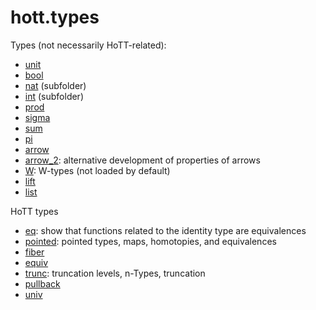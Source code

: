 hott.types
==========

Types (not necessarily HoTT-related):

* [unit](unit.hlean)
* [bool](bool.hlean)
* [nat](nat/nat.md) (subfolder)
* [int](int/int.md) (subfolder)
* [prod](prod.hlean)
* [sigma](sigma.hlean)
* [sum](sum.hlean)
* [pi](pi.hlean)
* [arrow](arrow.hlean)
* [arrow_2](arrow_2.hlean): alternative development of properties of arrows
* [W](W.hlean): W-types (not loaded by default)
* [lift](lift.hlean)
* [list](list.hlean)

HoTT types

* [eq](eq.hlean): show that functions related to the identity type are equivalences
* [pointed](pointed.hlean): pointed types, maps, homotopies, and equivalences
* [fiber](fiber.hlean)
* [equiv](equiv.hlean)
* [trunc](trunc.hlean): truncation levels, n-Types, truncation
* [pullback](pullback.hlean)
* [univ](univ.hlean)